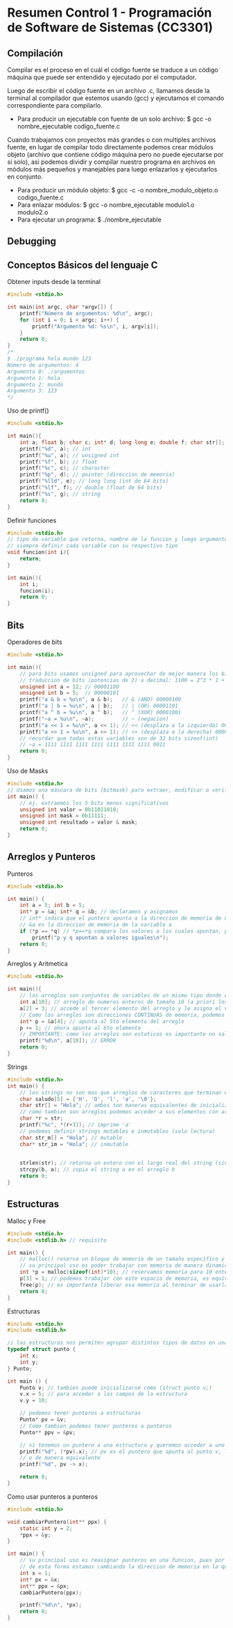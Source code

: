 # Resumen Control 1 - Programación de Software de Sistemas (CC3301)

## Compilación
Compilar es el proceso en el cuál el código fuente se traduce a un código máquina que puede ser entendido y ejecutado por el computador.

Luego de escribir el código fuente en un archivo .c, llamamos desde la terminal al compilador que estemos usando (gcc) y ejecutamos el comando correspondiente para compilarlo.

- Para producir un ejecutable con fuente de un solo archivo: $ gcc -o nombre_ejecutable codigo_fuente.c

Cuando trabajamos con proyectos más grandes o con multiples archivos fuente, en lugar de compilar todo directamente podemos crear módulos objeto (archivo que contiene código máquina pero no puede ejecutarse por si solo), asi podemos dividir y compilar nuestro programa en archivos en módulos más pequeños y manejables para luego enlazarlos y ejecutarlos en conjunto. 

- Para producir un módulo objeto: $ gcc -c -o nombre_modulo_objeto.o codigo_fuente.c
- Para enlazar módulos: $ gcc -o nombre_ejecutable modulo1.o modulo2.o
- Para ejecutar un programa: $ ./nombre_ejecutable

## Debugging

## Conceptos Básicos del lenguaje C
Obtener inputs desde la terminal
```c
#include <stdio.h>

int main(int argc, char *argv[]) {
    printf("Número de argumentos: %d\n", argc);
    for (int i = 0; i < argc; i++) {
        printf("Argumento %d: %s\n", i, argv[i]);
    }
    return 0;
}
/*
$ ./programa hola mundo 123
Número de argumentos: 4
Argumento 0: ./argumentos
Argumento 1: hola
Argumento 2: mundo
Argumento 3: 123
*/
```

Uso de printf()
```c
#include <stdio.h>

int main(){
    int a; float b; char c; int* d; long long e; double f; char str[];
    printf("%d", a); // int
    printf("%u", a); // unsigned int
    printf("%f", b); // float
    printf("%c", c); // character
    printf("%p", d); // pointer (direccion de memoria)
    printf("%lld", e); // long long (int de 64 bits)
    printf("%lf", f); // double (float de 64 bits)
    printf("%s", g); // string
    return 0;
}
```

Definir funciones
```c
#include <stdio.h>
// tipo de variable que retorna, nombre de la funcion y luego argumentos
// siempre definir cada variable con su respectivo tipo
void funcion(int i){
    return;
}

int main(){
    int i;
    funcion(i);
    return 0;
}
```

## Bits
Operadores de bits
```c
#include <stdio.h>

int main(){
    // para bits usamos unsigned para aprovechar de mejor manera los bits de memoria
    // traduccion de bits (potencias de 2) a decimal: 1100 = 2^3 * 1 + 2^2 * 1 + 2^1 * 0 + 2^0 * 0 = 12
    unsigned int a = 12; // 00001100
    unsigned int b = 5;  // 00000101
    printf("a & b = %u\n", a & b);   // & (AND) 00000100
    printf("a | b = %u\n", a | b);   // | (OR) 00001101
    printf("a ^ b = %u\n", a ^ b);   // ^ (XOR) 00001001
    printf("~a = %u\n", ~a);         // ~ (negacion)
    printf("a << 1 = %u\n", a << 1); // << (desplaza a la izquierda) 00011000
    printf("a >> 1 = %u\n", a >> 1); // >> (desplaza a la derecha) 00000110
    // recordar que todas estas variables son de 32 bits sizeof(int)
    // ~a = 1111 1111 1111 1111 1111 1111 1111 0011
    return 0;
}
```

Uso de Masks
```c
#include <stdio.h>
// Usamos una máscara de bits (bitmask) para extraer, modificar o verificar ciertos bits dentro de un número.
int main() {
    // ej. extraemos los 5 bits menos significativos
    unsigned int valor = 0b11011010;
    unsigned int mask = 0b11111;
    unsigned int resultado = valor & mask;
    return 0;
}
```

## Arreglos y Punteros
Punteros
```c
#include <stdio.h>

int main() {
    int a = 5; int b = 5;
    int* p = &a; int* q = &b; // declaramos y asignamos
    // int* indica que el puntero apunta a la direccion de memoria de un numero entero
    // &a es la direccion de memoria de la variable a 
    if (*p == *q) // *p==*q compara los valores a los cuales apuntan, p==q compara las direcciones de memoria
        printf("p y q apuntan a valores iguales\n");
    return 0;
}
```

Arreglos y Aritmetica
```c
#include <stdio.h>

int main(){
    // los arreglos son conjuntos de variables de un mismo tipo donde cada una esta numerada (indices)
    int a[10]; // arreglo de numeros enteros de tamaño 10 (a priori los tamaños de los arreglos son estaticos)
    a[2] = 3; // accede al tercer elemento del arreglo y le asigna el valor 3 (indices del 0 al 9)
    // Como los arreglos son direcciones CONTINUAS de memoria, podemos usar punteros para "navegarlos"
    int* p = &a[4]; // apunta al 5to elemento del arreglo
    p += 1; // ahora apunta al 6to elemento
    // IMPORTANTE: como los arreglos son estaticos es importante no salirse del rango
    printf("%d\n", a[10]); // ERROR
    return 0;
}
```

Strings
```c
#include <stdio.h>
int main() {
    // los strings no son mas que arreglos de caracteres que terminan en '\0'
    char saludo[5] = {'H', 'O', 'l', 'a', '\0'};
    char str[] = "Hola"; // ambos son maneras equivalentes de inicializar el string
    // como tambien son arreglos podemos acceder a sus elementos con aritmetica de punteros
    char *r = str;
    printf("%c", *(r+3)); // imprime 'a'
    // podemos definir strings mutables e inmutables (solo lectura)
    char str_m[] = "Hola"; // mutable
    char* str_im = "Hola"; // inmutable
    

    strlen(str); // retorna un entero con el largo real del string (sin '\0')
    strcpy(b, a); // copia el string a en el arreglo b
    return 0;
}
```

## Estructuras
Malloc y Free
```c
#include <stdio.h>
#include <stdlib.h> // requisito

int main() {
    // malloc() reserva un bloque de memoria de un tamaño especifico y retorna un puntero a esta direccion
    // su principal uso es poder trabajar con memoria de manera dinamica
    int *p = malloc(sizeof(int)*10); // reservamos memoria para 10 enteros y obtenemos un puntero p que apunta al primer elemento de ese bloque
    p[3] = 1; // podemos trabajar con este espacio de memoria, es equivalente a hacer *(p + 3) = 1;
    free(p); // es importante liberar esa memoria al terminar de usarla o puede generar fugas de memoria
    return 0;
}
```

Estructuras
```c
#include <stdio.h>
#include <stdlib.h>

// las estructuras nos permiten agrupar distintos tipos de datos en una sola variable
typedef struct punto {
    int x;
    int y;
} Punto;

int main () {
    Punto v; // tambien puede inicializarse como (struct punto v;)
    v.x = 5; // para acceder a los campos de la estructura
    v.y = 10;

    // podemos tener punteros a estructuras
    Punto* pv = &v;
    // Como tambien podemos tener punteros a punteros
    Punto** ppv = &pv;

    // si tenemos un puntero a una estructura y queremos acceder a uno de los campos podemos hacer:
    printf("%d", (*pv).x); // pv es el puntero que apunta al punto v, luego imprimimos su componente x
    // o de manera equivalente
    printf("%d", pv -> x);

    return 0;
}
```

Como usar punteros a punteros
```c
#include <stdio.h>

void cambiarPuntero(int** ppx) {
    static int y = 2;
    *ppx = &y;
}

int main() {
    // su principal uso es reasignar punteros en una funcion, pues por el contrario solo estamos reasignando una copia del puntero
    // de esta forma estamos cambiando la direccion de memoria en la que se encuentra el puntero original
    int x = 1;
    int* px = &x;
    int** ppx = &px;
    cambiarPuntero(ppx);

    printf("%d\n", *px);
    return 0;
}
```
